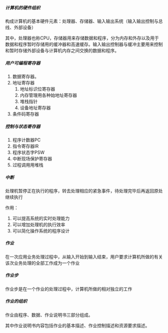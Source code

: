 ##### 计算机的硬件组织

构成计算机的基本硬件元素：处理器、存储器、输入输出系统（输入输出控制与总线、外部设备）

其中，处理器也称CPU，存储器用来存储数据和程序，分为内存和外存以及用于数据和程序暂时存储用的缓冲器和高速缓存。输入输出控制器与缓冲主要用来控制和暂时存储外部设备与计算机内存之间交换的数据和程序。

##### 用户可编程寄存器

1. 数据寄存器。
2. 地址寄存器
	1. 地址标识位寄存器
	2. 内存管理用各种始地址寄存器
	3. 堆栈指针
	4. 设备地址寄存器
3. 条件码寄存器

##### 控制与状态寄存器

1. 程序计数器PC
2. 指令寄存器IR
3. 程序状态字PSW
4. 中断现场保护寄存器
5. 过程调用用堆栈

##### 中断

处理机暂停正在执行的程序，转去处理相应的紧急事件，待处理完毕后再返回原处继续执行

作用：

1. 可以提高系统的实时处理能力
2. 可以增加处理机的执行效率
3. 可以简化操作系统的程序设计

##### 作业

在一次应用业务处理过程中，从输入开始到输入结束，用户要求计算机所做的有关该次业务处理的全部工作成为一个作业

##### 作业步

作业步是在一个作业的处理过程中，计算机所做的相对独立的工作

##### 作业的组织

作业由程序、数据、作业说明书三部分组成。

其中作业说明书内容包括作业的基本描述、作业控制描述和资源要求描述。 